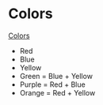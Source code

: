 # Colors

[Colors](https://www.figma.com/colors/)

- Red
- Blue
- Yellow
- Green = Blue + Yellow
- Purple = Red + Blue
- Orange = Red + Yellow
